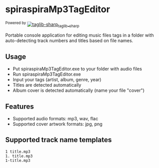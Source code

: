 # spiraspiraMp3TagEditor
<sup>Powered by</sup> [![taglib-sharp](https://avatars.githubusercontent.com/u/53395?s=20&v=4)<sub>taglib-sharp</sub>](https://github.com/mono/taglib-sharp)

Portable console application for editing music files tags in a folder with auto-detecting track numbers and titles based on file names.

## Usage
- Put spiraspiraMp3TagEditor.exe to your folder with audio files
- Run spiraspiraMp3TagEditor.exe
- Input your tags (artist, album, genre, year)
- Titles are detected automatically
- Album cover is detected automatically (name your file "cover")

## Features
- Supported audio formats: mp3, wav, flac
- Supported cover artwork formats: jpg, png

## Supported track name templates
    1 title.mp3
    1. title.mp3
    1-title.mp3